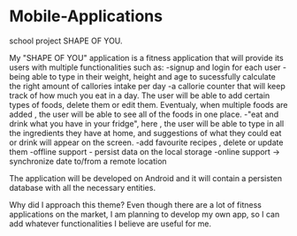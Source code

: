 # Mobile-Applications
school project
SHAPE OF YOU.

My "SHAPE OF YOU" application is a fitness application that will provide its users with multiple functionalities such as:
-signup and login for each user
-being able to type in their weight, height and age to sucessfully calculate the right amount of callories intake per day 
-a callorie counter that will keep track of how much you eat in a day. The user will be able to add certain types of foods, delete them or edit them. Eventualy, when multiple foods are added , the user will be able to see all of the foods in one place.
-"eat and drink what you have in your fridge", here , the user will be able to type in all the ingredients they have at home, and suggestions of what they could eat or drink will appear on the screen.
-add favourite recipes , delete or update them
-offline support - persist data on the local storage
-online support -> synchronize date to/from a remote location
 
 
 The application will be developed on Android and it will contain a persisten database with all the necessary entities.
 
 Why did I approach this theme?
   Even though there are a lot of fitness applications on the market, I am planning to develop my own app, so I can add whatever functionalities I believe are useful for me.

